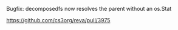 Bugfix: decomposedfs now resolves the parent without an os.Stat

https://github.com/cs3org/reva/pull/3975
